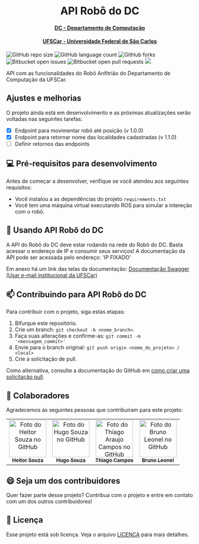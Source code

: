 <h1 align="center"> API Robô do DC  </h1>
<h4 align="center"> <a href="https://site.dc.ufscar.br/"> DC - Departamento de Computação</a>  </h4>
<h4 align="center"> <a href="https://www.ufscar.br/">UFSCar - Universidade Federal de São Carlos</a>  </h4>


<!---Esses são exemplos. Veja https://shields.io para outras pessoas ou para personalizar este conjunto de escudos. Você pode querer incluir dependências, status do projeto e informações de licença aqui--->

![GitHub repo size](https://img.shields.io/github/repo-size/Hugo-Souza/RoboDC_api?style=for-the-badge)
![GitHub language count](https://img.shields.io/github/languages/count/Hugo-Souza/RoboDC_api?style=for-the-badge)
![GitHub forks](https://img.shields.io/github/forks/Hugo-Souza/RoboDC_api?style=for-the-badge)
![Bitbucket open issues](https://img.shields.io/bitbucket/issues/Hugo-Souza/RoboDC_api?style=for-the-badge)
![Bitbucket open pull requests](https://img.shields.io/bitbucket/pr-raw/Hugo-Souza/RoboDC_api?style=for-the-badge)
![](https://img.shields.io/github/stars/Hugo-Souza/RoboDC_api?style=for-the-badge)

API com as funcionalidades do Robô Anfitrião do Departamento de Computação da UFSCar. 


## Ajustes e melhorias

O projeto ainda está em desenvolvimento e as próximas atualizações serão voltadas nas seguintes tarefas:

- [x] Endpoint para movimentar robô até posição (v 1.0.0)
- [x] Endpoint para retornar nome das localidades cadastradas (v 1.1.0)
- [ ] Definir retornos das endpoints

## 💻 Pré-requisitos para desenvolvimento

Antes de começar a desenvolver, verifique se você atendeu aos seguintes requisitos:
<!---Estes são apenas requisitos de exemplo. Adicionar, duplicar ou remover conforme necessário--->
* Você instalou a as dependências do projeto `requirements.txt`
* Você tem uma máquina virtual executando ROS para simular a intereção com o robô. 

## 🤖 Usando API Robô do DC

A API do Robô do DC deve estar rodando na rede do Robô do DC. Basta acessar o endereço de IP e consumir seus serviços!
A documentação da API pode ser acessada pelo endereço: 'IP FIXADO'

Em anexo há um link das telas da documentação: [Documentação Swagger (Usar e-mail institucional da UFSCar)](https://drive.google.com/file/d/18rFcjZxBCWmUO129xmMexJGpagIlR8rv/view?usp=share_link)

## 📫 Contribuindo para API Robô do DC

<!---Se o seu README for longo ou se você tiver algum processo ou etapas específicas que deseja que os contribuidores sigam, considere a criação de um arquivo CONTRIBUTING.md separado--->

Para contribuir com o projeto, siga estas etapas:

1. Bifurque este repositório.
2. Crie um branch: `git checkout -b <nome_branch>`.
3. Faça suas alterações e confirme-as: `git commit -m '<mensagem_commit>'`
4. Envie para o branch original: `git push origin <nome_do_projeto> / <local>`
5. Crie a solicitação de pull.

Como alternativa, consulte a documentação do GitHub em [como criar uma solicitação pull](https://help.github.com/en/github/collaborating-with-issues-and-pull-requests/creating-a-pull-request).

## 🤝 Colaboradores

Agradecemos às seguintes pessoas que contribuíram para este projeto:

<table>
  <tr>
    <td align="center">
      <a href="https://github.com/souzaitor">
        <img src="https://avatars.githubusercontent.com/souzaitor" width="100px;" alt="Foto do Heitor Souza no GitHub"/><br>
        <sub>
          <b>Heitor Souza</b>
        </sub>
      </a>
    </td>
    <td align="center">
      <a href="https://github.com/Hugo-Souza">
        <img src="https://avatars.githubusercontent.com/Hugo-Souza" width="100px;" alt="Foto do Hugo Souza no GitHub"/><br>
        <sub>
          <b>Hugo Souza</b>
        </sub>
      </a>
    </td>
    <td align="center">
      <a href="https://github.com/thiagoaraujocampos">
        <img src="https://avatars.githubusercontent.com/thiagoaraujocampos" width="100px;" alt="Foto do Thiago Araujo Campos no GitHub"/><br>
        <sub>
          <b>Thiago Campos</b>
        </sub>
      </a>
    </td>
    </td>
    <td align="center">
      <a href="https://github.com/Bruno12leonel">
        <img src="https://avatars.githubusercontent.com/Bruno12leonel" width="100px;" alt="Foto do Bruno Leonel no GitHub"/><br>
        <sub>
          <b>Bruno Leonel</b>
        </sub>
      </a>
    </td>
  </tr>
</table>


## 😄 Seja um dos contribuidores<br>

Quer fazer parte desse projeto? Contribua com o projeto e entre em contato com um dos outros contribuidores!

## 📝 Licença

Esse projeto está sob licença. Veja o arquivo [LICENÇA](LICENSE.md) para mais detalhes.




